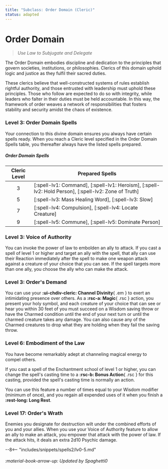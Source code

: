 ```yaml
---
title: "Subclass: Order Domain (Cleric)"
status: adapted
---
```


<p style="display:none">
Use Law to Subjugate and Delegate
</p>

# Order Domain

> *Use Law to Subjugate and Delegate*

The Order Domain embodies discipline and dedication to the principles that govern societies, institutions, or philosophies. Clerics of this domain uphold logic and justice as they fulfil their sacred duties.

These clerics believe that well-constructed systems of rules establish rightful authority, and those entrusted with leadership must uphold these principles. Those who follow are expected to do so with integrity, while leaders who falter in their duties must be held accountable. In this way, the framework of order weaves a network of responsibilities that fosters stability and security amidst the chaos of existence.

### Level 3: Order Domain Spells

Your connection to this divine domain ensures you always have certain spells ready. When you reach a Cleric level specified in the Order Domain Spells table, you thereafter always have the listed spells prepared.

##### Order Domain Spells

| Cleric Level | Prepared Spells |
| :-: | --- |
| 3 | [:spell-lv1: Command], [:spell-lv1: Heroism], [:spell-lv2: Hold Person], [:spell-lv2: Zone of Truth] |
| 5 | [:spell-lv3: Mass Healing Word], [:spell-lv3: Slow] |
| 7 | [:spell-lv4: Compulsion], [:spell-lv4: Locate Creature] |
| 9 | [:spell-lv5: Commune], [:spell-lv5: Dominate Person] |

### Level 3: Voice of Authority

You can invoke the power of law to embolden an ally to attack. If you cast a spell of level 1 or higher and target an ally with the spell, that ally can use their Reaction immediately after the spell to make one weapon attack against a creature of your choice that you can see. If the spell targets more than one ally, you choose the ally who can make the attack.

### Level 3: Order's Demand

You can use your **:ui-chdiv-cleric: Channel Divinity**{ .em } to exert an intimidating presence over others. As a **:rsc-a: Magic**{ .rsc } action, you present your holy symbol, and each creature of your choice that can see or hear you within 30 feet of you must succeed on a Wisdom saving throw or have the Charmed condition until the end of your next turn or until the charmed creature takes any damage. You can also cause any of the Charmed creatures to drop what they are holding when they fail the saving throw.

### Level 6: Embodiment of the Law

You have become remarkably adept at channeling magical energy to compel others.

If you cast a spell of the Enchantment school of level 1 or higher, you can change the spell's casting time to a **:rsc-b: Bonus Action**{ .rsc } for this casting, provided the spell's casting time is normally an action.

You can use this feature a number of times equal to your Wisdom modifier (minimum of once), and you regain all expended uses of it when you finish a **:rest-long: Long Rest**.

### Level 17: Order's Wrath

Enemies you designate for destruction wilt under the combined efforts of you and your allies. When you use your Voice of Authority feature to allow an ally to make an attack, you empower that attack with the power of law. If the attack hits, it deals an extra 2d10 Psychic damage.

--8<-- "includes/snippets/spells2/lv0-5.md"

###### :material-book-arrow-up: Updated by *Spaghetti0* 